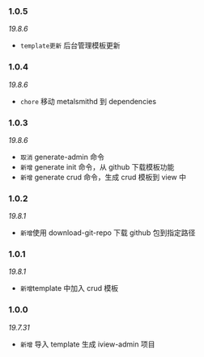 ### 1.0.5

_19.8.6_

- `template更新` 后台管理模板更新

### 1.0.4

_19.8.6_

- `chore` 移动 metalsmithd 到 dependencies

### 1.0.3

_19.8.6_

- `取消` generate-admin 命令
- `新增` generate init 命令，从 github 下载模板功能
- `新增` generate crud 命令，生成 crud 模板到 view 中

### 1.0.2

_19.8.1_

- `新增`使用 download-git-repo 下载 github 包到指定路径

### 1.0.1

_19.8.1_

- `新增`template 中加入 crud 模板

### 1.0.0

_19.7.31_

- `新增` 导入 template 生成 iview-admin 项目
